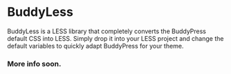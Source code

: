 BuddyLess
=========

BuddyLess is a LESS library that completely converts the BuddyPress default CSS into LESS. Simply drop it into your LESS project and change the default variables to quickly adapt BuddyPress for your theme. 

### More info soon. 
